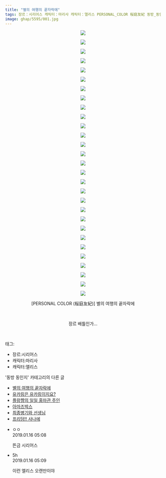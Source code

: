 ```yaml
---
title: "별의 여행의 끝자락에"
tags: 장르：시리어스 캐릭터：마리사 캐릭터：앨리스 PERSONAL_COLOR 桜庭友紀 동방_동인지
image: ghap/5595/001.jpg
---
```

<div class="article">
<p style="text-align: center; clear: none; float: none;"><img src="{{ site.nasurl }}/ghap/5595/001.jpg"/></p>
<p style="text-align: center; clear: none; float: none;"><img src="{{ site.nasurl }}/ghap/5595/002.jpg"/></p>
<p style="text-align: center; clear: none; float: none;"><img src="{{ site.nasurl }}/ghap/5595/003.jpg"/></p>
<p style="text-align: center; clear: none; float: none;"><img src="{{ site.nasurl }}/ghap/5595/004.jpg"/></p>
<p style="text-align: center; clear: none; float: none;"><img src="{{ site.nasurl }}/ghap/5595/005.jpg"/></p>
<p style="text-align: center; clear: none; float: none;"><img src="{{ site.nasurl }}/ghap/5595/006.jpg"/></p>
<p style="text-align: center; clear: none; float: none;"><img src="{{ site.nasurl }}/ghap/5595/007.jpg"/></p>
<p style="text-align: center; clear: none; float: none;"><img src="{{ site.nasurl }}/ghap/5595/008.jpg"/></p>
<p style="text-align: center; clear: none; float: none;"><img src="{{ site.nasurl }}/ghap/5595/009.jpg"/></p>
<p style="text-align: center; clear: none; float: none;"><img src="{{ site.nasurl }}/ghap/5595/010.jpg"/></p>
<p style="text-align: center; clear: none; float: none;"><img src="{{ site.nasurl }}/ghap/5595/011.jpg"/></p>
<p style="text-align: center; clear: none; float: none;"><img src="{{ site.nasurl }}/ghap/5595/012.jpg"/></p>
<p style="text-align: center; clear: none; float: none;"><img src="{{ site.nasurl }}/ghap/5595/013.jpg"/></p>
<p style="text-align: center; clear: none; float: none;"><img src="{{ site.nasurl }}/ghap/5595/014.jpg"/></p>
<p style="text-align: center; clear: none; float: none;"><img src="{{ site.nasurl }}/ghap/5595/015.jpg"/></p>
<p style="text-align: center; clear: none; float: none;"><img src="{{ site.nasurl }}/ghap/5595/016.jpg"/></p>
<p style="text-align: center; clear: none; float: none;"><img src="{{ site.nasurl }}/ghap/5595/017.jpg"/></p>
<p style="text-align: center; clear: none; float: none;"><img src="{{ site.nasurl }}/ghap/5595/018.jpg"/></p>
<p style="text-align: center; clear: none; float: none;"><img src="{{ site.nasurl }}/ghap/5595/019.jpg"/></p>
<p style="text-align: center; clear: none; float: none;"><img src="{{ site.nasurl }}/ghap/5595/020.jpg"/></p>
<p style="text-align: center; clear: none; float: none;"><img src="{{ site.nasurl }}/ghap/5595/021.jpg"/></p>
<p style="text-align: center; clear: none; float: none;"><img src="{{ site.nasurl }}/ghap/5595/022.jpg"/></p>
<p style="text-align: center; clear: none; float: none;"><img src="{{ site.nasurl }}/ghap/5595/023.jpg"/></p>
<p style="text-align: center; clear: none; float: none;"><img src="{{ site.nasurl }}/ghap/5595/024.jpg"/></p>
<p style="text-align: center; clear: none; float: none;"><img src="{{ site.nasurl }}/ghap/5595/025.jpg"/></p>
<p style="text-align: center; clear: none; float: none;"><img src="{{ site.nasurl }}/ghap/5595/026.jpg"/></p>
<p style="text-align: center; clear: none; float: none;"><img src="{{ site.nasurl }}/ghap/5595/027.jpg"/></p>
<p style="text-align: center; clear: none; float: none;"><img src="{{ site.nasurl }}/ghap/5595/028.jpg"/></p>
<p style="text-align: center; clear: none; float: none;"><img src="{{ site.nasurl }}/ghap/5595/029.jpg"/></p>
<p style="text-align: center; clear: none; float: none;">[PERSONAL COLOR (桜庭友紀)] 별의 여행의 끝자락에</p>
<p style="text-align: center; clear: none; float: none;"><br/></p>
<p style="text-align: center; clear: none; float: none;">장르 배틀인가...</p>
<p><br/></p>
</div><div class="tagTrail">
<p>태그: </p>
<ul>
<li>장르:시리어스</li>
<li>캐릭터:마리사</li>
<li>캐릭터:앨리스</li>
</ul>
</div><div class="another">
<p>'동방 동인지' 카테고리의 다른 글</p>
<ul>
<li><a href="/2019-01-16-ghap_5595">별의 여행의 끝자락에</a></li>
<li><a href="/2019-01-15-ghap_5588">유카링은 유카링이지요?</a></li>
<li><a href="/2019-01-07-ghap_5524">플랑쨩의 일일 홍마관 주인</a></li>
<li><a href="/2019-01-05-ghap_5514">아마즈박스</a></li>
<li><a href="/2019-01-05-ghap_5513">최종병기와 선생님</a></li>
<li><a href="/2019-01-02-ghap_5507">프리덤!! 사나에</a></li>
</ul>
</div><div class="comment">
<ul>
<li class="cb_thumb_off" id="comment15411698">
<div class="cb_comment_area">
<div class="cb_info_area">
<div class="cb_section">
<span class="cb_nick_name">ㅇㅇ</span>
</div>
<div class="cb_section">
<span class="cb_date">2019.01.16 05:08 </span>
</div>
</div>
<div class="cb_dsc_comment">
<p class="cb_dsc">
											뜬금 시리어스
										</p>
</div>
</div></li>
<li class="cb_thumb_off" id="comment15411699">
<div class="cb_comment_area">
<div class="cb_info_area">
<div class="cb_section">
<span class="cb_nick_name">5h</span>
</div>
<div class="cb_section">
<span class="cb_date">2019.01.16 05:09 </span>
</div>
</div>
<div class="cb_dsc_comment">
<p class="cb_dsc">
											이런 엘리스 오랜만이야<br/>
</p>
</div>
</div></li>
</ul>
</div>